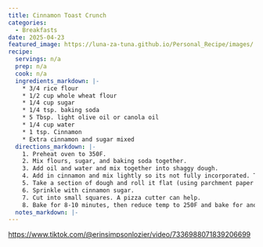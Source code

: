 ```yaml
---
title: Cinnamon Toast Crunch
categories: 
  - Breakfasts
date: 2025-04-23
featured_image: https://luna-za-tuna.github.io/Personal_Recipe/images/
recipe:
  servings: n/a
  prep: n/a
  cook: n/a
  ingredients_markdown: |-
    * 3/4 rice flour
    * 1/2 cup whole wheat flour
    * 1/4 cup sugar
    * 1/4 tsp. baking soda
    * 5 Tbsp. light olive oil or canola oil
    * 1/4 cup water
    * 1 tsp. Cinnamon
    * Extra cinnamon and sugar mixed
  directions_markdown: |-
    1. Preheat oven to 350F.
    2. Mix flours, sugar, and baking soda together.
    3. Add oil and water and mix together into shaggy dough.
    4. Add in cinnamon and mix lightly so its not fully incorporated. This will help give it the signature waves of cinnamon.
    5. Take a section of dough and roll it flat (using parchment paper will help it not stick to the roller or surface).
    6. Sprinkle with cinnamon sugar.
    7. Cut into small squares. A pizza cutter can help.
    8. Bake for 8-10 minutes, then reduce temp to 250F and bake for another 30 minutes
  notes_markdown: |-
---
```

<https://www.tiktok.com/@erinsimpsonlozier/video/7336988071839206699>